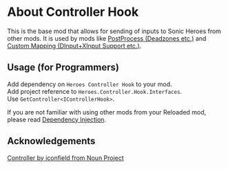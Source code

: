 # About Controller Hook

This is the base mod that allows for sending of inputs to Sonic Heroes from other mods. It is used by mods like [PostProcess (Deadzones etc.)](https://github.com/Sewer56/Heroes.Controller.Hook.ReloadedII/blob/master/README-POSTPROCESS.md) and [Custom Mapping (DInput+XInput Support etc.)](https://github.com/Sewer56/Heroes.Controller.Hook.ReloadedII/blob/master/README-POSTPROCESS.md).

## Usage (for Programmers)  

Add dependency on `Heroes Controller Hook` to your mod.  
Add project reference to `Heroes.Controller.Hook.Interfaces`.  
Use `GetController<IControllerHook>`.  

If you are not familiar with using other mods from your Reloaded mod, please read [Dependency Injection](https://reloaded-project.github.io/Reloaded-II/DependencyInjection_Consumer/).

## Acknowledgements

[Controller by iconfield from Noun Project](https://thenounproject.com/browse/icons/term/controller/)  